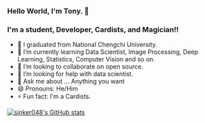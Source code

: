### Hello World, I'm Tony. 👋 


### I'm a student, Developer, Cardists, and Magician!!

- 🔭 I graduated from National Chengchi University.
- 🌱 I’m currently learning Data Scientist, Image Processing, Deep Learning, Statistics, Computer Vision and so on.
- 👯 I’m looking to collaborate on open source.
- 🤔 I’m looking for help with data scientist.
- 💬 Ask me about ... Anything you want
- 😄 Pronouns: He/Him
- ⚡ Fun fact: I'm a Cardists.  


[![sinker048's GitHub stats](https://github-readme-stats.vercel.app/api?username=sinker048)](https://github.com/anuraghazra/github-readme-stats)
